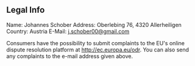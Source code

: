 ## Legal Info

Name: Johannes Schober
Address: Oberlebing 76, 4320 Allerheiligen
Country: Austria
E-Mail: j.schober00@gmail.com

Consumers have the possibility to submit complaints to the EU's online dispute resolution platform at http://ec.europa.eu/odr.
You can also send any complaints to the e-mail address given above.